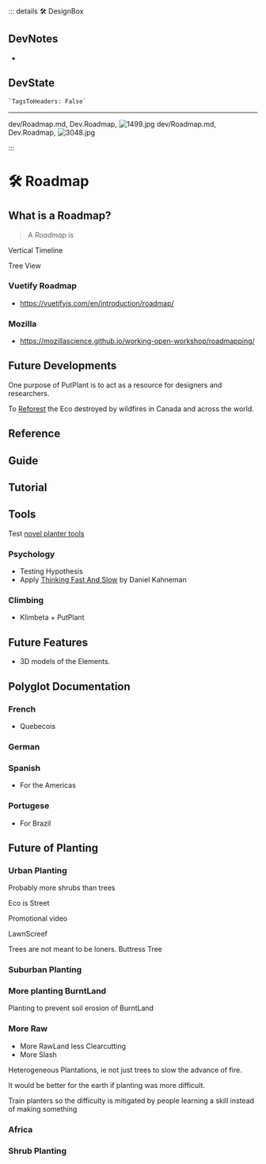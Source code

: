 ::: details 🛠 <dev>DesignBox</dev>

## DevNotes

-

## DevState

```py
`TagsToHeaders: False`
```

---

dev/Roadmap.md, <dev>Dev.Roadmap</dev>, ![1499.jpg](/PaperPhoto/1499.jpg)
dev/Roadmap.md, <dev>Dev.Roadmap</dev>, ![3048.jpg](/PaperPhoto/3048.jpg)

:::

# 🛠 Roadmap

## What is a Roadmap?

> A *Roadmap* is

Vertical Timeline

Tree View

### Vuetify Roadmap

- <https://vuetifyjs.com/en/introduction/roadmap/>

### Mozilla

- <https://mozillascience.github.io/working-open-workshop/roadmapping/>

## Future Developments

One purpose of PutPlant is to act as a resource for designers and researchers.

To [Reforest](https://www.lasy.gov.pl/en/information/news/a-forest-is-much-more-than-a-plantation) the Eco destroyed by wildfires in Canada and across the world.

## Reference

## Guide

## Tutorial


## Tools

Test [novel planter tools](dev/Tools)

### Psychology

- Testing Hypothesis
- Apply [Thinking Fast And Slow]() by Daniel Kahneman

### Climbing

- Klimbeta + PutPlant

## Future Features

- 3D models of the Elements.

## Polyglot Documentation

### French

- Quebecois

### German

### Spanish

- For the Americas

### Portugese

- For Brazil

## Future of Planting

### Urban Planting

Probably more shrubs than trees

Eco is Street

Promotional video

LawnScreef

Trees are not meant to be loners. Buttress Tree

### Suburban Planting

### More planting BurntLand

Planting to prevent soil erosion of BurntLand

### More Raw

- More RawLand less Clearcutting
- More Slash

Heterogeneous Plantations, ie not just trees to slow the advance of fire.

It would be better for the earth if planting was more difficult.

Train planters so the difficulty is mitigated by people learning a skill instead of making something

### Africa

### Shrub Planting

